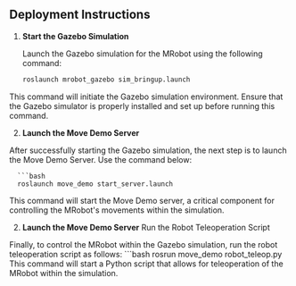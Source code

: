 ## Deployment Instructions

1. **Start the Gazebo Simulation**

   Launch the Gazebo simulation for the MRobot using the following command:

   ```bash 
   roslaunch mrobot_gazebo sim_bringup.launch
This command will initiate the Gazebo simulation environment. Ensure that the Gazebo simulator is properly installed and set up before running this command.

2. **Launch the Move Demo Server**

After successfully starting the Gazebo simulation, the next step is to launch the Move Demo Server. Use the command below:

      ```bash
      roslaunch move_demo start_server.launch
This command will start the Move Demo server, a critical component for controlling the MRobot's movements within the simulation.

2. **Launch the Move Demo Server**
Run the Robot Teleoperation Script

Finally, to control the MRobot within the Gazebo simulation, run the robot teleoperation script as follows:
      ```bash
      rosrun move_demo robot_teleop.py
This command will start a Python script that allows for teleoperation of the MRobot within the simulation.
